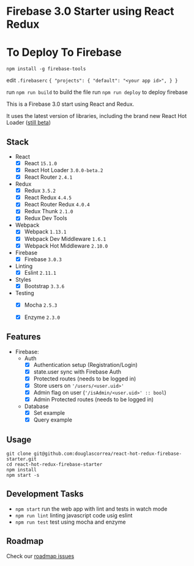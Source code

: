 Firebase 3.0 Starter using React Redux
=====================

To Deploy To Firebase
=====================

`npm install -g firebase-tools`

edit `.firebaserc`
`{
  "projects": {
    "default": "<your app id>",
  }
}
`

run `npm run build` to build the file
run `npm run deploy` to deploy firebase


This is a Firebase 3.0 start using React and Redux.

It uses the latest version of libraries, including the brand new React Hot Loader ([still beta](https://github.com/gaearon/react-hot-loader/pull/240))

## Stack

- React
  - [X] React `15.1.0`
  - [X] React Hot Loader `3.0.0-beta.2`
  - [X] React Router `2.4.1`
- Redux
  - [X] Redux `3.5.2`
  - [X] React Redux `4.4.5`
  - [X] React Router Redux `4.0.4`
  - [X] Redux Thunk `2.1.0`
  - [X] Redux Dev Tools
- Webpack    
  - [X] Webpack `1.13.1`
  - [X] Webpack Dev Middleware `1.6.1`
  - [X] Webpack Hot Middleware `2.10.0`
- Firebase
  - [X] Firebase `3.0.3`
- Linting
  - [X] Eslint `2.11.1`
- Styles
  - [X] Bootstrap `3.3.6`
- Testing
  - [X] Mocha `2.5.3`
  - [X] Enzyme `2.3.0`


## Features

- Firebase:
  - Auth
    - [X] Authentication setup (Registration/Login)
    - [X] state.user sync with Firebase Auth
    - [X] Protected routes (needs to be logged in)    
    - [X] Store users on `'/users/<user.uid>'`
    - [X] Admin flag on user (`'/isAdmin/<user.uid>' :: bool`)
    - [X] Admin Protected routes (needs to be logged in)
  - Database
    - [X] Set example
    - [X] Query example

## Usage

```
git clone git@github.com:douglascorrea/react-hot-redux-firebase-starter.git
cd react-hot-redux-firebase-starter
npm install
npm start -s
```

## Development Tasks

- `npm start` run the web app with lint and tests in watch mode
- `npm run lint` linting javascript code usig eslint
- `npm run test` test using mocha and enzyme

## Roadmap

Check our [roadmap issues](https://github.com/douglascorrea/react-hot-redux-firebase-starter/issues?q=is%3Aissue+is%3Aopen+label%3Aroadmap)
